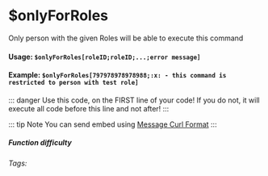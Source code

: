 # $onlyForRoles
Only person with the given Roles will be able to execute this command

#### Usage: `$onlyForRoles[roleID;roleID;...;error message]`

#### Example: `$onlyForRoles[797978978978988;:x: - this command is restricted to person with test role]`

::: danger
Use this code, on the FIRST line of your code! If you do not, it will execute all code before this line and not after!
:::

::: tip Note
You can send embed using [Message Curl Format](../../CodeReferences/ref.message_curl_format.md)
:::

##### Function difficulty <Badge type="warning" text="Medium" vertical="middle" /> 
###### Tags: <Badge type="tip" text="Only If" vertical="middle" /> <Badge type="tip" text="role restrictions" vertical="middle" /> <Badge type="tip" text="Only Execute if" vertical="middle" />